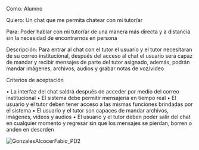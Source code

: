 Como: Alumno

Quiero: Un chat que me permita chatear con mi tutor/ar 

Para: Poder hablar con mi tutor/ar de una manera más directa y a distancia sin la necesidad de encontrarnos en persona

Descripción: Para entrar al chat con el tutor el usuario y el tutor necesitaran de su correo institucional, después del acceso al chat el usuario será capaz de mandar y recibir mensajes de parte del tutor asignado, además, podrán mandar imágenes, archivos, audios y grabar notas de voz/video

Criterios de aceptación

•	La interfaz del chat saldrá después de acceder por medio del correo institucional
•	El sistema debe permitir mensajería en tiempo real
•	El usuario y el tutor deben tener acceso a las mismas funciones brindadas por el sistema
•	El usuario y el tutor son capaces de mandar archivos, imágenes, videos y audios
•	El usuario y el tutor deben poder salir del chat en cualquier momento y regresar sin que los mensajes se pierdan, borren o anden en desorden

![GonzalesAlcocerFabio_PD2](https://github.com/user-attachments/assets/d8175fe4-c1f9-4064-bb78-5a76e101f8d1)
